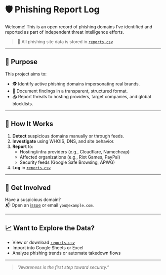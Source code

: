 # 🛡️ Phishing Report Log

Welcome! This is an open record of phishing domains I’ve identified and reported as part of independent threat intelligence efforts.

> 📁 All phishing site data is stored in [`reports.csv`](./reports.csv)

---

## 🎯 Purpose

This project aims to:
- 🕵️ Identify active phishing domains impersonating real brands.
- 🧾 Document findings in a transparent, structured format.
- 📤 Report threats to hosting providers, target companies, and global blocklists.

---

## 📂 How It Works

1. **Detect** suspicious domains manually or through feeds.
2. **Investigate** using WHOIS, DNS, and site behavior.
3. **Report** to:
   - Hosting/infra providers (e.g., Cloudflare, Namecheap)
   - Affected organizations (e.g., Riot Games, PayPal)
   - Security feeds (Google Safe Browsing, APWG)
4. **Log** in [`reports.csv`](./reports.csv)

---

## 🚀 Get Involved

Have a suspicious domain?  
📬 Open an [issue](https://github.com/YOUR_USERNAME/phishing-report-log/issues) or email `you@example.com`.

---

## 📈 Want to Explore the Data?

- View or download [`reports.csv`](./reports.csv)
- Import into Google Sheets or Excel
- Analyze phishing trends or automate takedown flows

---

> _“Awareness is the first step toward security.”_

